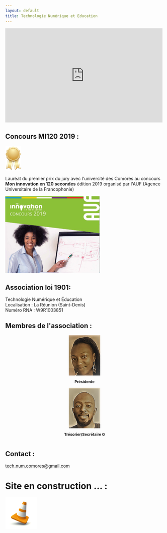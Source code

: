 ```yaml
---
layout: default
title: Technologie Numérique et Education
---
```


<iframe width="500" height="300"  src="https://www.youtube.com/embed/NYQ_1Bn3K4M" frameborder="0" allow="accelerometer; autoplay; encrypted-media; gyroscope; picture-in-picture" allowfullscreen></iframe>


## Concours MI120 2019 :

<img src="local/images/first.png" width="50">

Lauréat du premier prix du jury avec l'université des Comores au concours **Mon innovation en 120 secondes** édition 2019 organisé par l'AUF (Agence Universitaire de la Francophonie)

<img src="local/images/mi120.png" width="300">


## Association loi 1901:

Technologie Numérique et Éducation <br>
Localisation : La Réunion (Saint-Denis) <br>
Numéro RNA : W9R1003851 <br>

## Membres de l'association :

<div class="row">
  <div align="center" class="column">
    <img align="center" src="local/images/na.png" width="100">
    <p align="center" style="font-size:12px"><b>Présidente</b></p>
  </div>  
  <div align="center" class="column">
    <img align="center" src="local/images/al.png" width="100">
    <p align="center" style="font-size:12px"><b>Trésorier/Secrétaire G</b></p>
  </div>
</div>

## Contact :

tech.num.comores@gmail.com

# Site en construction ... : <br>

<img src="local/images/plot.jpg" width="100">
